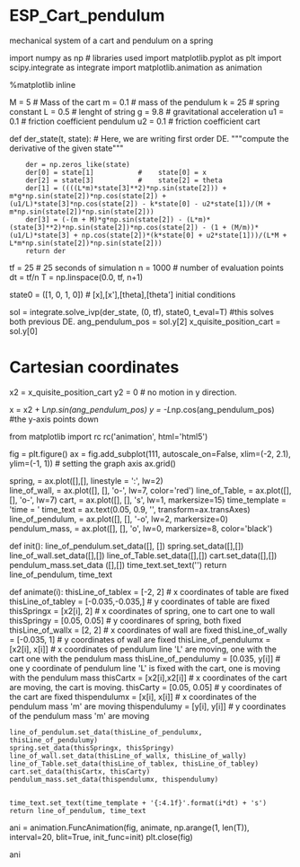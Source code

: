 # ESP_Cart_pendulum
mechanical system of a cart and pendulum on a spring

import numpy as np                            # libraries used
import matplotlib.pyplot as plt
import scipy.integrate as integrate
import matplotlib.animation as animation


%matplotlib inline


M = 5     # Mass of the cart
m = 0.1   # mass of the pendulum
k = 25    # spring constant
L = 0.5   # lenght of string
g = 9.8   # gravitational acceleration 
u1 = 0.1  # friction coefficient pendulum
u2 = 0.1   # friction coefficient cart


def der_state(t, state):                                          # Here, we are writing first order DE.
        """compute the derivative of the given state"""
        
        der = np.zeros_like(state)
        der[0] = state[1]           #    state[0] = x
        der[2] = state[3]           #    state[2] = theta
        der[1] = ((((L*m)*state[3]**2)*np.sin(state[2])) + m*g*np.sin(state[2])*np.cos(state[2]) + (u1/L)*state[3]*np.cos(state[2]) - k*state[0] - u2*state[1])/(M + m*np.sin(state[2])*np.sin(state[2]))
        der[3] = (-(m + M)*g*np.sin(state[2]) - (L*m)*(state[3]**2)*np.sin(state[2])*np.cos(state[2]) - (1 + (M/m))*(u1/L)*state[3] + np.cos(state[2])*(k*state[0] + u2*state[1]))/(L*M + L*m*np.sin(state[2])*np.sin(state[2]))
        return der
        


tf = 25 # 25 seconds of simulation
n = 1000 # number of evaluation points
dt = tf/n
T = np.linspace(0.0, tf, n+1)


state0 = ([1, 0, 1, 0]) # [x],[x'],[theta],[theta'] initial conditions

sol = integrate.solve_ivp(der_state, (0, tf), state0, t_eval=T)     #this solves both previous DE.
ang_pendulum_pos = sol.y[2]
x_quisite_position_cart = sol.y[0]


# Cartesian coordinates
x2 = x_quisite_position_cart
y2 = 0 # no motion in y direction.

x = x2 + L*np.sin(ang_pendulum_pos)
y = -L*np.cos(ang_pendulum_pos) #the y-axis points down


from matplotlib import rc
rc('animation', html='html5')


fig = plt.figure()
ax = fig.add_subplot(111, autoscale_on=False, xlim=(-2, 2.1), ylim=(-1, 1))       # setting the graph axis
ax.grid()



spring, = ax.plot([],[], linestyle = ':', lw=2)     
line_of_wall, = ax.plot([], [], 'o-', lw=7, color='red')
line_of_Table, = ax.plot([], [], 'o-', lw=7)
cart, = ax.plot([], [], 's', lw=1, markersize=15)
time_template = 'time = '
time_text = ax.text(0.05, 0.9, '', transform=ax.transAxes)
line_of_pendulum, = ax.plot([], [], '-o', lw=2, markersize=0)
pendulum_mass, = ax.plot([], [], 'o', lw=0, markersize=8, color='black')

def init():
    line_of_pendulum.set_data([], [])
    spring.set_data([],[])
    line_of_wall.set_data([],[])
    line_of_Table.set_data([],[])
    cart.set_data([],[])
    pendulum_mass.set_data ([],[])
    time_text.set_text('')
    return line_of_pendulum, time_text

def animate(i):
    thisLine_of_tablex = [-2, 2]                # x coordinates of table are fixed
    thisLine_of_tabley = [-0.035,-0.035,]       # y coordinates of table are fixed
    thisSpringx = [x2[i], 2]                 # x coordinates of spring, one to cart one to wall
    thisSpringy = [0.05, 0.05]               # y coordinares of spring, both fixed
    thisLine_of_wallx = [2, 2]                  # x coordinates of wall are fixed
    thisLine_of_wally = [-0.035, 1]             # y coordinates of wall are fixed
    thisLine_of_pendulumx = [x2[i], x[i]]    # x coordinates of pendulum line 'L' are moving, one with the cart one with the pendulum mass
    thisLine_of_pendulumy = [0.035, y[i]]    # one y coordinate of pendulum line 'L' is fixed with the cart, one is moving with the pendulum mass 
    thisCartx = [x2[i],x2[i]]                   # x coordinates of the cart are moving, the cart is moving.
    thisCarty = [0.05, 0.05]                    # y coordinates of the cart are fixed
    thispendulumx = [x[i], x[i]]             # x coordinates of the pendulum mass 'm' are moving
    thispendulumy = [y[i], y[i]]             # y coordinates of the pendulum mass 'm' are moving
  

    line_of_pendulum.set_data(thisLine_of_pendulumx, thisLine_of_pendulumy)
    spring.set_data(thisSpringx, thisSpringy)
    line_of_wall.set_data(thisLine_of_wallx, thisLine_of_wally)
    line_of_Table.set_data(thisLine_of_tablex, thisLine_of_tabley)
    cart.set_data(thisCartx, thisCarty)
    pendulum_mass.set_data(thispendulumx, thispendulumy)
    

    time_text.set_text(time_template + '{:4.1f}'.format(i*dt) + 's')
    return line_of_pendulum, time_text

ani = animation.FuncAnimation(fig, animate, np.arange(1, len(T)),
                              interval=20, blit=True, init_func=init)
plt.close(fig)


ani

